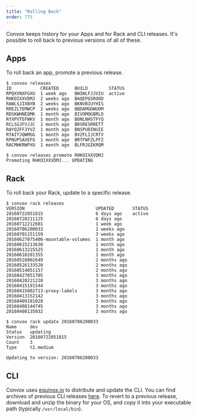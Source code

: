 ```yaml
---
title: "Rolling Back"
order: 775
---
```


Convox keeps history for your Apps and for Rack and CLI releases. It's possible to roll back to previous versions of all of these.

## Apps

To roll back an app, promote a previous release.

```
$ convox releases
ID           CREATED      BUILD        STATUS
RPQXVNXFGXU  1 week ago   BWIWLFJJVIU  active
RHKOIXXVDMJ  2 weeks ago  BAQEPGSROOD
RAWLSJIXNYB  2 weeks ago  BKNVBIUYHIS
RREZLTEMWCP  2 weeks ago  BBDAMGDWUOM
RDSKWHNEQMK  1 month ago  BIVOMOGBRLD
RYXPVTEFWKV  1 month ago  BONLNHSTFYQ
RCLSGJFVJJC  1 month ago  BRSRESRRETT
RAYQZFFJYVZ  1 month ago  BNSPUDINUIE
RTAITJQWMGG  1 month ago  BVZFLIJCRTV
RPNUPSAXEFG  1 month ago  BRTFWFZLPFZ
RACMHKRWPXU  1 month ago  BLFRJGIKRQM

$ convox releases promote RHKOIXXVDMJ
Promoting RHKOIXXVDMJ... UPDATING
```

## Rack

To roll back your Rack, update to a specific release.

```
$ convox rack releases
VERSION                           UPDATED       STATUS
20160722051815                    6 days ago    active
20160720211125                    6 days ago
20160712212601                    1 week ago
20160706200033                    2 weeks ago
20160701151159                    3 weeks ago
20160627075406-mountable-volumes  1 month ago
20160615213630                    1 month ago
20160613225525                    1 month ago
20160610201355                    1 month ago
20160528002649                    2 months ago
20160526133520                    2 months ago
20160514051157                    2 months ago
20160427051705                    3 months ago
20160420221228                    3 months ago
20160415191544                    3 months ago
20160415002713-proxy-labels       3 months ago
20160413152142                    3 months ago
20160409181028                    3 months ago
20160408144745                    3 months ago
20160408135032                    3 months ago

$ convox rack update 20160706200033
Name     dev
Status   updating
Version  20160722051815
Count    3
Type     t2.medium

Updating to version: 20160706200033
```

## CLI

Convox uses [equinox.io](https://equinox.io/) to distribute and update the CLI. You can find archives of previous CLI releases [here](https://dl.equinox.io/convox/convox/stable/archive). To revert to a previous release, download and unzip the binary for your OS, and copy it into your executable path (typically `/usr/local/bin`).

